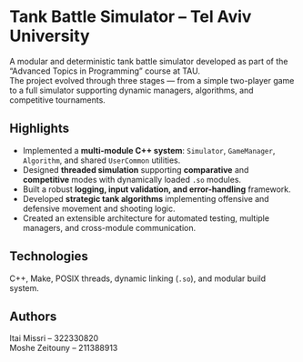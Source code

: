 # Tank Battle Simulator – Tel Aviv University

A modular and deterministic tank battle simulator developed as part of the “Advanced Topics in Programming” course at TAU.  
The project evolved through three stages — from a simple two-player game to a full simulator supporting dynamic managers, algorithms, and competitive tournaments.

## Highlights
- Implemented a **multi-module C++ system**: `Simulator`, `GameManager`, `Algorithm`, and shared `UserCommon` utilities.
- Designed **threaded simulation** supporting **comparative** and **competitive** modes with dynamically loaded `.so` modules.
- Built a robust **logging, input validation, and error-handling** framework.
- Developed **strategic tank algorithms** implementing offensive and defensive movement and shooting logic.
- Created an extensible architecture for automated testing, multiple managers, and cross-module communication.

## Technologies
C++, Make, POSIX threads, dynamic linking (`.so`), and modular build system.

## Authors
Itai Missri – 322330820  
Moshe Zeitouny – 211388913
